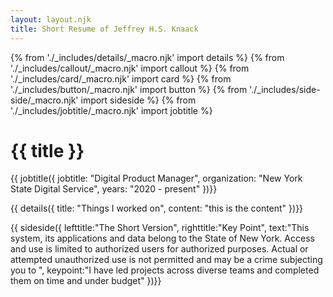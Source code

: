 ```yaml
---
layout: layout.njk
title: Short Resume of Jeffrey H.S. Knaack
---
```

{% from './_includes/details/_macro.njk' import details %}
{% from './_includes/callout/_macro.njk' import callout %}
{% from './_includes/card/_macro.njk' import card %}
{% from './_includes/button/_macro.njk' import button %}
{% from './_includes/side-side/_macro.njk' import sideside %}
{% from './_includes/jobtitle/_macro.njk' import jobtitle %}
# {{ title }}




{{ jobtitle({ 
    jobtitle: "Digital Product Manager",
    organization: "New York State Digital Service",
    years: "2020 - present"
})}}

{{ details({ 
    title: "Things I worked on", 
    content: "this is the content"
})}}

{{ sideside({ 
    lefttitle:"The Short Version",
    righttitle:"Key Point",
    text:"This system, its applications and data belong to the State of New York. Access and use is limited to authorized users for authorized purposes. Actual or attempted unauthorized use is not permitted and may be a crime subjecting you to ",
    keypoint:"I have led projects across diverse teams and completed them on time and under budget"
})}}